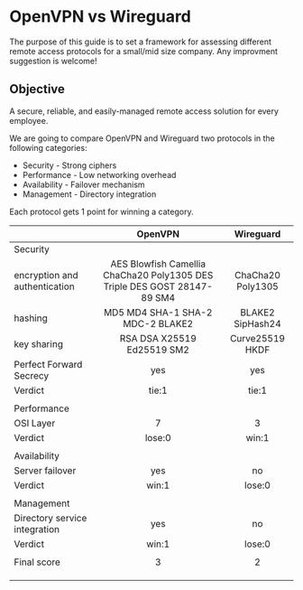 # OpenVPN vs Wireguard

The purpose of this guide is to set a framework for assessing different remote access protocols for a small/mid size company. Any improvment suggestion is welcome!

## Objective
A secure, reliable, and easily-managed remote access solution for every employee.

We are going to compare OpenVPN and Wireguard two protocols in the following categories:

* Security - Strong ciphers 
* Performance - Low networking overhead
* Availability - Failover mechanism
* Management - Directory integration

Each protocol gets 1 point for winning a category.

|                               |                                  OpenVPN                                 |     Wireguard     |
|-------------------------------|:------------------------------------------------------------------------:|:-----------------:|
| Security                      |                                                                          |                   |
| encryption and authentication | AES Blowfish Camellia ChaCha20 Poly1305 DES Triple DES GOST 28147-89 SM4 | ChaCha20 Poly1305 |
|                       hashing |                     MD5 MD4 SHA-1 SHA-2 MDC-2 BLAKE2                     |  BLAKE2 SipHash24 |
|                   key sharing |                       RSA  DSA  X25519  Ed25519 SM2                      |  Curve25519 HKDF  |
|       Perfect Forward Secrecy |                                    yes                                   |        yes        |
| Verdict                       |                                    tie:1                                 |        tie:1      |
|                               |                                                                          |                   |
| Performance                   |                                                                          |                   |
|                     OSI Layer |                                     7                                    |         3         |
|                       Verdict |                                   lose:0                                 |        win:1      |
|                               |                                                                          |                   |
| Availability                  |                                                                          |                   |
|               Server failover |                                    yes                                   |         no        |
|                       Verdict |                                    win:1                                 |        lose:0     |
|                               |                                                                          |                   |
| Management                    |                                                                          |                   |
| Directory service integration |                                    yes                                   |         no        |
|                       Verdict |                                    win:1                                 |        lose:0     |
|                               |                                                                          |                   |
| Final score                   |                                     3                                    |         2         |
|                               |                                                                          |                   |
|                               |                                                                          |                   |
|                               |                                                                          |                   |
